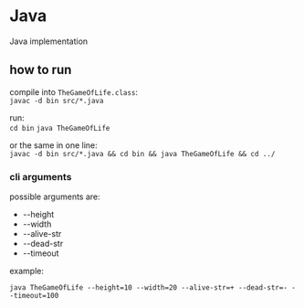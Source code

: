 # Java

Java implementation  

## how to run

compile into `TheGameOfLife.class`:  
`javac -d bin src/*.java`

run:  
`cd bin`
`java TheGameOfLife`
  
  
or the same in one line:  
`javac -d bin src/*.java && cd bin && java TheGameOfLife && cd ../`

### cli arguments

possible arguments are:  
- --height
- --width
- --alive-str
- --dead-str
- --timeout

example:  

`java TheGameOfLife --height=10 --width=20 --alive-str=+ --dead-str=- --timeout=100`
